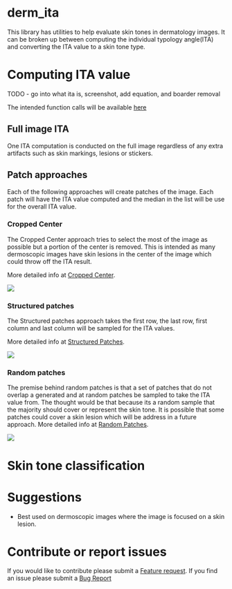 # derm_ita

This library has utilities to help evaluate skin tones in dermatology images. It can be broken 
up between computing the individual typology angle(ITA) and converting the ITA value to a skin tone type.

# Computing ITA value
TODO - go into what ita is, screenshot, add equation, and boarder removal

The intended function calls will be available [here](derm_ita/derm_ita.py) 

## Full image ITA
One ITA computation is conducted on the full image regardless of any extra artifacts such as skin markings, lesions
or stickers.

## Patch approaches
Each of the following approaches will create patches of the image. Each patch will have the ITA value
computed and the median in the list will be use for the overall ITA value.

### Cropped Center
The Cropped Center approach tries to select the most of the image as possible but a portion of the 
center is removed. This is intended as many dermoscopic images have skin lesions in the center of the image
which could throw off the ITA result.

More detailed info at [Cropped Center](derm_ita/cropped_center.py#L5).

![](https://i.imgur.com/pBJbePK.png)

### Structured patches
The Structured patches approach takes the first row, the last row, first column and last column will be
    sampled for the ITA values. 

More detailed info at [Structured Patches](derm_ita/structured_patches.py#L5).

![](https://i.imgur.com/ifEwWk3.png)

### Random patches
The premise behind random patches is that a set of patches that do not overlap a generated and at random patches
    be sampled to take the ITA value from. The thought would be that because its a random sample that the majority should
    cover or represent the skin tone. It is possible that some patches could cover a skin lesion which will be address in
    a future approach.
More detailed info at [Random Patches](derm_ita/random_patches.py#L9).

![](https://i.imgur.com/9wJIkky.png)

# Skin tone classification

# Suggestions

- Best used on dermoscopic images where the image is focused on a skin lesion.

# Contribute or report issues
If you would like to contribute please submit a [Feature request](https://github.com/acorbin3/derm_ita/issues/new?assignees=&labels=&template=feature_request.md&title=). 
If you find an issue please submit a [Bug Report](https://github.com/acorbin3/derm_ita/issues/new?assignees=&labels=&template=bug_report.md&title=)